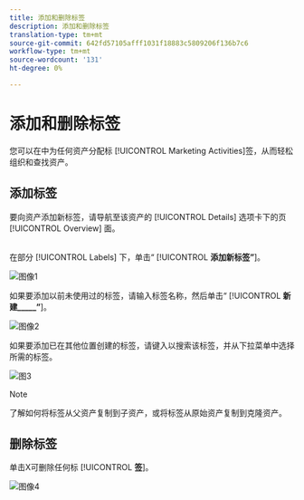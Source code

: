 ```yaml
---
title: 添加和删除标签
description: 添加和删除标签
translation-type: tm+mt
source-git-commit: 642fd57105afff1031f18883c5809206f136b7c6
workflow-type: tm+mt
source-wordcount: '131'
ht-degree: 0%

---
```



# 添加和删除标签

您可以在中为任何资产分配标 [!UICONTROL Marketing Activities]签，从而轻松组织和查找资产。

## 添加标签

要向资产添加新标签，请导航至该资产的 [!UICONTROL Details] 选项卡下的页 [!UICONTROL Overview] 面。
<br> 

在部分 [!UICONTROL Labels] 下，单击“ [!UICONTROL **添加新标签”**]。

![图像1](/help/sky/assets/labels/add-and-remove-labels/add-and-remove-labels-1.jpg)

如果要添加以前未使用过的标签，请输入标签名称，然后单击“ [!UICONTROL **新建_____”**]。

![图像2](/help/sky/assets/labels/add-and-remove-labels/add-and-remove-labels-2.jpg)

如果要添加已在其他位置创建的标签，请键入以搜索该标签，并从下拉菜单中选择所需的标签。

![图3](/help/sky/assets/labels/add-and-remove-labels/add-and-remove-labels-3.jpg)

>[!NOTE]
>
>了解如何将标签从父资产复制到子资产，或将标签从原始资产复制到克隆资产。

## 删除标签

单击X可删除任何标 [!UICONTROL **签**]。

![图像4](/help/sky/assets/labels/add-and-remove-labels/add-and-remove-labels-4.jpg)